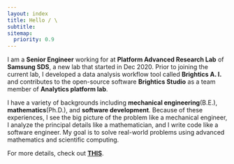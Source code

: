 ```yaml
---
layout: index
title: Hello / \
subtitle:
sitemap:
  priority: 0.9
---
```



<div id="description container">
	<p>I am a <strong>Senior Engineer</strong> working for at <strong>Platform Advanced Research Lab</strong> of <strong>Samsung SDS</strong>, a new lab that started in Dec 2020. Prior to joining the current lab, I developed a data analysis workflow tool called <strong>Brightics A. I.</strong> and contributes to the open-source software <strong>Brightics Studio</strong> as a team member of <strong>Analytics platform lab</strong>.
  </p>

  <p>
  I have a variety of backgrounds including <strong>mechanical engineering</strong>(B.E.), <strong>mathematics</strong>(Ph.D.), and <strong>software development</strong>. Because of these experiences, I see the big picture of the problem like a mechanical engineer, I analyze the principal details like a mathematician, and I write code like a software engineer. My goal is to solve real-world problems using advanced mathematics and scientific computing.
  </p>

  <p>
  For more details, check out <a href='/about'><Strong>THIS</Strong></a>.
  </p>

</div>

